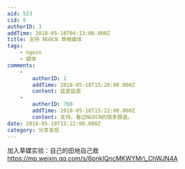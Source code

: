 ```yaml
---
aid: 523
cid: 5
authorID: 3
addTime: 2018-05-18T04:13:00.000Z
title: 支持 NGOCN 草根媒体
tags:
    - ngocn
    - 媒体
comments:
    -
        authorID: 1
        addTime: 2018-05-18T15:20:00.000Z
        content: 兹瓷兹瓷
    -
        authorID: 760
        addTime: 2018-05-18T15:22:00.000Z
        content: 支持，看过NGOCN的很多报道。
date: 2018-05-18T15:22:00.000Z
category: 分享发现
---
```


加入草媒实验：自己的田地自己救 https://mp.weixin.qq.com/s/6pnkIQncMKWYMr\_ChWJN4A
